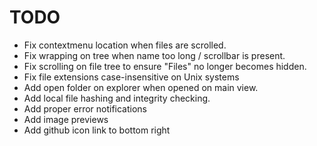 # TODO
- Fix contextmenu location when files are scrolled.
- Fix wrapping on tree when name too long / scrollbar is present.
- Fix scrolling on file tree to ensure "Files" no longer becomes hidden.
- Fix file extensions case-insensitive on Unix systems
- Add open folder on explorer when opened on main view.
- Add local file hashing and integrity checking.
- Add proper error notifications
- Add image previews
- Add github icon link to bottom right
